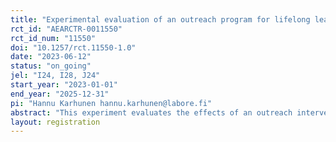 ```yaml
---
title: "Experimental evaluation of an outreach program for lifelong learning"
rct_id: "AEARCTR-0011550"
rct_id_num: "11550"
doi: "10.1257/rct.11550-1.0"
date: "2023-06-12"
status: "on_going"
jel: "I24, I28, J24"
start_year: "2023-01-01"
end_year: "2025-12-31"
pi: "Hannu Karhunen hannu.karhunen@labore.fi"
abstract: "This experiment evaluates the effects of an outreach intervention on lifelong learning. The intervention is implemented by Finland's Service Centre for Continuous Learning and Employment (SECLE). It seeks to improve the co-operation between companies and education providers with the ultimate goal of encouraging underrepresented groups to increase their educational participation. In practice, SECLE hires service providers who approach companies employing 3 - 149 persons and provide their services for the companies that agree to take part. First, the service providers chart the skill needs of the companies and employees. Next, the service providers organize an event tailored specifically for each company in which they provide information and guidance on different educational options. Evaluation of causal effects is made possible by random assignment of areas to treatment and control groups. The service providers only approach companies located in the treatment areas. We aim to have at least 1,200 companies in the treatment group."
layout: registration
---
```


